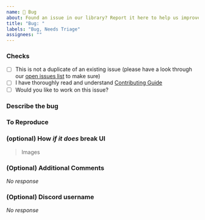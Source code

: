 ```yaml
---
name: 🐛 Bug
about: Found an issue in our library? Report it here to help us improve!
title: "Bug: "
labels: "Bug, Needs Triage"
assignees: ""
---
```


### Checks
<!-- Replace the whitespace between the square brackets with an 'x', e.g. [x] or After you create the PR, they will become checkboxes that you can click on. -->
- [ ] This is not a duplicate of an existing issue (please have a look through our [open issues list](https://github.com/mathdebate09/who-asked/issues) to make sure)
- [ ] I have thoroughly read and understand [Contributing Guide](https://github.com/mathdebate09/who-asked/blob/main/CONTRIBUTING.md)
- [ ] Would you like to work on this issue?

### Describe the bug
<!-- Give a short description to the bugs you're facing, max 1-2 lines, like a brief summary -->

### To Reproduce
<!-- Steps to reproduce the behavior:
1. Go to '...'
2. Click on '....'
3. Scroll down to '....'
4. See error -->

### (optional) How *if it does* break UI

>Images

### (Optional) Additional Comments

*No response*

### (Optional) Discord username
<!-- server link -->

*No response*